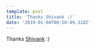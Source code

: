 ```yaml
---
template: post
title: 'Thanks Shivank :)'
date: '2019-01-04T00:50:49.318Z'
---
```

Thanks [Shivank](https://medium.com/u/21c5a43c6645) :)
